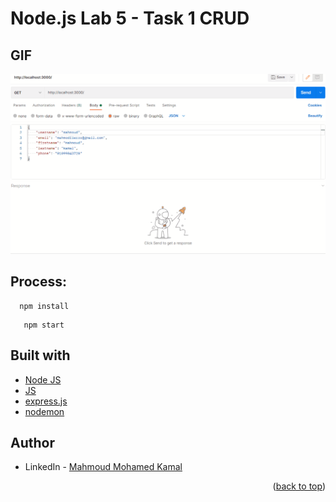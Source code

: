 # Node.js Lab 5 - Task 1 CRUD

## GIF

![screen-gif](./static/GIF.gif)

## Process:
 ```
   npm install
 ```
 ```
    npm start
 ```

## Built with

* [Node JS](https://nodejs.org/en/download/)
* [JS](https://www.javascript.com/)
* [express.js](https://expressjs.com/)
* [nodemon](https://www.npmjs.com/package/nodemon)

## Author

* LinkedIn - [Mahmoud Mohamed Kamal](https://www.linkedin.com/in/mahmoudfierro98)

<p align="right">(<a href="#top">back to top</a>)</p>

